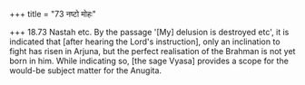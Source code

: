 +++
title = "73 नष्टो मोहः"

+++
18.73 Nastah etc. By the passage '\[My\] delusion is destroyed etc', it
is indicated that \[after hearing the Lord's instruction\], only an
inclination to fight has risen in Arjuna, but the perfect realisation of
the Brahman is not yet born in him. While indicating so, \[the sage
Vyasa\] provides a scope for the would-be subject matter for the
Anugita.
